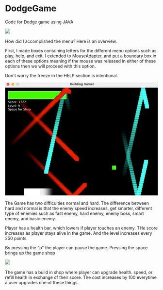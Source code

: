# DodgeGame
Code for Dodge game using JAVA

![](dodgestart.gif)

How did I accomplished the menu? Here is an overview.

First, I made boxes containing letters for the different menu options such as play, help, and exit. I extended to MouseAdapter, and put a boundary box in each of these options meaning if the mouse was released in either of these options then we will proceed with this option. 

Don't worry the freeze in the HELP section is intentional.


![](dodgegameplay.gif)

The Game has two difficulties normal and hard. The difference between hard and normal is that the enemy speed increases, get smarter, different type of enemies such as fast enemy, hard enemy, enemy boss, smart enemy, and basic enemy. 

Player has a health bar, which lowers if player touches an enemy. THe score increases as player stays alive in the game. And the level increases every 250 points. 

By pressing the "p" the player can pause the game.
Pressing the space brings up the game shop

![](dodgeshop.gif)

The game has a build in shop where player can upgrade health. speed, or refill health in exchange of their score. The cost increases by 100 everytime a user upgrades one of these things.
